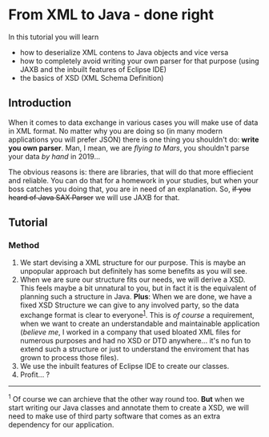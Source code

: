 [//]: # (
    don't forget to add links to all related topics, platforms etc.
)

# From XML to Java - done right
In this tutorial you will learn
- how to deserialize XML contens to Java objects and vice versa
- how to completely avoid writing your own parser for that purpose (using JAXB and the inbuilt features of Eclipse IDE)
- the basics of XSD (XML Schema Definition)

## Introduction
When it comes to data exchange in various cases you will make use of data in XML format. No matter why you are doing so (in many modern applications you will prefer JSON) there is one thing you shouldn't do: **write you own parser**. Man, I mean, we are *flying to Mars*, you shouldn't parse your data *by hand* in 2019...

The obvious reasons is: there are libraries, that will do that more effiecient and reliable. You can do that for a homework in your studies, but when your boss catches you doing that, you are in need of an explanation. So, ~~if you heard of Java SAX Parser~~ we will use JAXB for that.

## Tutorial
### Method
1. We start devising a XML structure for our purpose. This is maybe an unpopular approach but definitely has some benefits as you will see.
1. When we are sure our structure fits our needs, we will derive a XSD. This feels maybe a bit unnatural to you, but in fact it is the equivalent of planning such a structure in Java. **Plus**: When we are done, we have a fixed XSD Structure we can give to any involved party, so the data exchange format is clear to everyone<sup>[1](#footnote-1)</sup>. This is *of course* a requirement, when we want to create an understandable and maintainable application (*believe me*, I worked in a company that used bloated XML files for numerous purposes and had no XSD or DTD anywhere... it's no fun to extend such a structure or just to understand the enviroment that has grown to process those files).
1. We use the inbuilt features of Eclipse IDE to create our classes.
1. Profit... ?

[//]: # (### Getting Started)

[//]: # (### Developing the XSD)

[//]: # (### Generating Classes and XML)

[//]: # (### Testing)

[//]: # (### Summary)

[//]: # (
    emph. the benefits: when deriving a xsd from a xml you REALLY have to think about what you do and how to make it extensible for future developments -> also emph.: when building the xsd DON'T try to cover every future case that comes to your mind, that's not necessary! Just implement what your customer needs and implement your structures extensible!
)

[//]: # (
    show how to generate xml and java from xsd with screenshots
)

-----
<sup><a name="footnote-1">1</a></sup> Of course we can archieve that the other way round too. **But** when we start writing our Java classes and annotate them to create a XSD, we will need to make use of third party software that comes as an extra dependency for our application.
